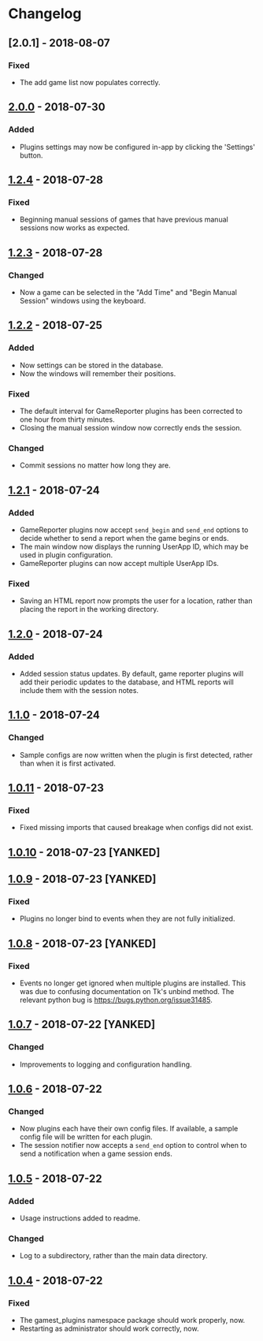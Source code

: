 # Changelog

## [2.0.1] - 2018-08-07

### Fixed

* The add game list now populates correctly.

## [2.0.0] - 2018-07-30

### Added

* Plugins settings may now be configured in-app by clicking the 'Settings'
    button.

## [1.2.4] - 2018-07-28

### Fixed

* Beginning manual sessions of games that have previous manual sessions now
    works as expected.

## [1.2.3] - 2018-07-28

### Changed

* Now a game can be selected in the "Add Time" and "Begin Manual Session"
    windows using the keyboard.

## [1.2.2] - 2018-07-25

### Added

* Now settings can be stored in the database.
* Now the windows will remember their positions.

### Fixed

* The default interval for GameReporter plugins has been corrected to one hour
    from thirty minutes.
* Closing the manual session window now correctly ends the session.

### Changed

* Commit sessions no matter how long they are.

## [1.2.1] - 2018-07-24

### Added

* GameReporter plugins now accept `send_begin` and `send_end` options to decide
    whether to send a report when the game begins or ends.
* The main window now displays the running UserApp ID, which may be used in
    plugin configuration.
* GameReporter plugins can now accept multiple UserApp IDs.

### Fixed

* Saving an HTML report now prompts the user for a location, rather than placing
    the report in the working directory.

## [1.2.0] - 2018-07-24

### Added

* Added session status updates. By default, game reporter plugins will add their
    periodic updates to the database, and HTML reports will include them with
    the session notes.

## [1.1.0] - 2018-07-24

### Changed

* Sample configs are now written when the plugin is first detected, rather than
    when it is first activated.

## [1.0.11] - 2018-07-23

### Fixed

* Fixed missing imports that caused breakage when configs did not exist.

## [1.0.10] - 2018-07-23 [YANKED]

## [1.0.9] - 2018-07-23 [YANKED]

### Fixed

* Plugins no longer bind to events when they are not fully initialized.

## [1.0.8] - 2018-07-23 [YANKED]

### Fixed

* Events no longer get ignored when multiple plugins are installed. This was due
    to confusing documentation on Tk's unbind method. The relevant python bug is
    <https://bugs.python.org/issue31485>.

## [1.0.7] - 2018-07-22 [YANKED]

### Changed

* Improvements to logging and configuration handling.

## [1.0.6] - 2018-07-22

### Changed

* Now plugins each have their own config files. If available, a sample config
    file will be written for each plugin.
* The session notifier now accepts a `send_end` option to control when to send
    a notification when a game session ends.

## [1.0.5] - 2018-07-22

### Added

* Usage instructions added to readme.

### Changed

* Log to a subdirectory, rather than the main data directory.

## [1.0.4] - 2018-07-22

### Fixed

* The gamest_plugins namespace package should work properly, now.
* Restarting as administrator should work correctly, now.

[Unreleased]: https://github.com/sopoforic/gamest/compare/v2.0.0...HEAD
[2.0.0]: https://github.com/sopoforic/gamest/compare/v1.2.4...v2.0.0
[1.2.4]: https://github.com/sopoforic/gamest/compare/v1.2.3...v1.2.4
[1.2.3]: https://github.com/sopoforic/gamest/compare/v1.2.2...v1.2.3
[1.2.2]: https://github.com/sopoforic/gamest/compare/v1.2.1...v1.2.2
[1.2.1]: https://github.com/sopoforic/gamest/compare/v1.2.0...v1.2.1
[1.2.0]: https://github.com/sopoforic/gamest/compare/v1.1.0...v1.2.0
[1.1.0]: https://github.com/sopoforic/gamest/compare/v1.0.11...v1.1.0
[1.0.11]: https://github.com/sopoforic/gamest/compare/v1.0.10...v1.0.11
[1.0.10]: https://github.com/sopoforic/gamest/compare/v1.0.9...v1.0.10
[1.0.9]: https://github.com/sopoforic/gamest/compare/v1.0.8...v1.0.9
[1.0.8]: https://github.com/sopoforic/gamest/compare/v1.0.7...v1.0.8
[1.0.7]: https://github.com/sopoforic/gamest/compare/v1.0.6...v1.0.7
[1.0.6]: https://github.com/sopoforic/gamest/compare/v1.0.5...v1.0.6
[1.0.5]: https://github.com/sopoforic/gamest/compare/v1.0.4...v1.0.5
[1.0.4]: https://github.com/sopoforic/gamest/compare/v1.0.3...v1.0.4
